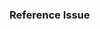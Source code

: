 <!-- Instructions: https://github.com/google/model-viewer/blob/master/packages/model-viewer/CONTRIBUTING.md#code-reviews -->
### Reference Issue
<!-- Example: Fixes #1234 -->

